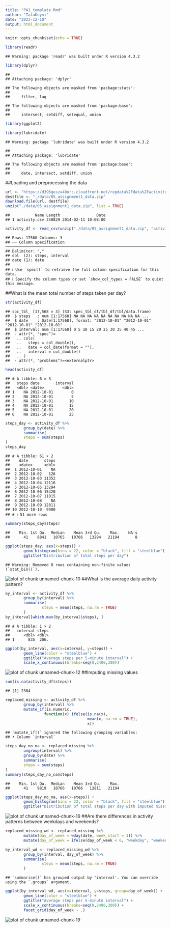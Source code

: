 ```yaml
---
title: "PA1_template.Rmd"
author: "TataKeymi"
date: "2023-12-10"
output: html_document
---
```


```r
knitr::opts_chunk$set(echo = TRUE)
```


```r
library(readr)
```

```
## Warning: package 'readr' was built under R version 4.3.2
```

```r
library(dplyr)
```

```
## 
## Attaching package: 'dplyr'
```

```
## The following objects are masked from 'package:stats':
## 
##     filter, lag
```

```
## The following objects are masked from 'package:base':
## 
##     intersect, setdiff, setequal, union
```

```r
library(ggplot2)
```


```r
library(lubridate)
```

```
## Warning: package 'lubridate' was built under R version 4.3.2
```

```
## 
## Attaching package: 'lubridate'
```

```
## The following objects are masked from 'package:base':
## 
##     date, intersect, setdiff, union
```
##Loading and preprocessing the data


```r
url <- "https://d396qusza40orc.cloudfront.net/repdata%2Fdata%2Factivity.zip"
destfile <- "./data/05_assignment1_data.zip"
download.file(url, destfile)
unzip("./data/05_assignment1_data.zip", list = TRUE)
```

```
##           Name Length                Date
## 1 activity.csv 350829 2014-02-11 10:08:00
```


```r
activity_df <- read_csv(unzip("./data/05_assignment1_data.zip", "activity.csv", exdir = "./data"))
```

```
## Rows: 17568 Columns: 3
## ── Column specification ────────────────────────────────────────────────────────────────────────────────────────────────────────────────────────────────────────────────────
## Delimiter: ","
## dbl  (2): steps, interval
## date (1): date
## 
## ℹ Use `spec()` to retrieve the full column specification for this data.
## ℹ Specify the column types or set `show_col_types = FALSE` to quiet this message.
```
##What is the mean total number of steps taken per day?

```r
str(activity_df)
```

```
## spc_tbl_ [17,568 × 3] (S3: spec_tbl_df/tbl_df/tbl/data.frame)
##  $ steps   : num [1:17568] NA NA NA NA NA NA NA NA NA NA ...
##  $ date    : Date[1:17568], format: "2012-10-01" "2012-10-01" "2012-10-01" "2012-10-01" ...
##  $ interval: num [1:17568] 0 5 10 15 20 25 30 35 40 45 ...
##  - attr(*, "spec")=
##   .. cols(
##   ..   steps = col_double(),
##   ..   date = col_date(format = ""),
##   ..   interval = col_double()
##   .. )
##  - attr(*, "problems")=<externalptr>
```

```r
head(activity_df)
```

```
## # A tibble: 6 × 3
##   steps date       interval
##   <dbl> <date>        <dbl>
## 1    NA 2012-10-01        0
## 2    NA 2012-10-01        5
## 3    NA 2012-10-01       10
## 4    NA 2012-10-01       15
## 5    NA 2012-10-01       20
## 6    NA 2012-10-01       25
```

```r
steps_day <- activity_df %>% 
        group_by(date) %>% 
        summarise(
        steps = sum(steps)
)
steps_day
```

```
## # A tibble: 61 × 2
##    date       steps
##    <date>     <dbl>
##  1 2012-10-01    NA
##  2 2012-10-02   126
##  3 2012-10-03 11352
##  4 2012-10-04 12116
##  5 2012-10-05 13294
##  6 2012-10-06 15420
##  7 2012-10-07 11015
##  8 2012-10-08    NA
##  9 2012-10-09 12811
## 10 2012-10-10  9900
## # ℹ 51 more rows
```

```r
summary(steps_day$steps)
```

```
##    Min. 1st Qu.  Median    Mean 3rd Qu.    Max.    NA's 
##      41    8841   10765   10766   13294   21194       8
```

```r
ggplot(steps_day, aes(x=steps)) + 
        geom_histogram(bins = 22, color = "black", fill = "steelblue") + 
        ggtitle("Distribution of total steps per day")
```

```
## Warning: Removed 8 rows containing non-finite values (`stat_bin()`).
```

![plot of chunk unnamed-chunk-10](figure/unnamed-chunk-10-1.png)
##What is the average daily activity pattern?

```r
by_interval <- activity_df %>%
        group_by(interval) %>%
        summarise(
                steps = mean(steps, na.rm = TRUE)
        )
by_interval[which.max(by_interval$steps), ]
```

```
## # A tibble: 1 × 2
##   interval steps
##      <dbl> <dbl>
## 1      835  206.
```


```r
ggplot(by_interval, aes(x=interval, y=steps)) + 
        geom_line(color = "steelblue") + 
        ggtitle("Average steps per 5-minute interval") + 
        scale_x_continuous(breaks=seq(0,2400,300))
```

![plot of chunk unnamed-chunk-12](figure/unnamed-chunk-12-1.png)
##Imputing missing values

```r
sum(is.na(activity_df$steps))
```

```
## [1] 2304
```


```r
replaced_missing <- activity_df %>%
        group_by(interval) %>%
        mutate_if(is.numeric,
                 function(x) ifelse(is.na(x),
                                    mean(x, na.rm = TRUE),
                                    x)) 
```

```
## `mutate_if()` ignored the following grouping variables:
## • Column `interval`
```

```r
steps_day_no_na <- replaced_missing %>%
        ungroup(interval) %>%
        group_by(date) %>%
        summarise(
        steps = sum(steps)
)
summary(steps_day_no_na$steps)
```

```
##    Min. 1st Qu.  Median    Mean 3rd Qu.    Max. 
##      41    9819   10766   10766   12811   21194
```

```r
ggplot(steps_day_no_na, aes(x=steps)) + 
        geom_histogram(bins = 22, color = "black", fill = "steelblue") + 
        ggtitle("Distribution of total steps per day with imputed missing values")
```

![plot of chunk unnamed-chunk-16](figure/unnamed-chunk-16-1.png)
##Are there differences in activity patterns between weekdays and weekends?

```r
replaced_missing_wd <- replaced_missing %>%
        mutate(day_of_week = wday(date, week_start = 1)) %>%
        mutate(day_of_week = ifelse(day_of_week < 6, "weekday", "weekend"))
```

```r
by_interval_wd <- replaced_missing_wd %>%
        group_by(interval, day_of_week) %>%
        summarise(
                steps = mean(steps, na.rm = TRUE)
        )
```

```
## `summarise()` has grouped output by 'interval'. You can override using the `.groups` argument.
```

```r
ggplot(by_interval_wd, aes(x=interval, y=steps, group=day_of_week)) +
        geom_line(color = "steelblue") + 
        ggtitle("Average steps per 5-minute interval") + 
        scale_x_continuous(breaks=seq(0,2400,300)) +
        facet_grid(day_of_week ~ .)
```

![plot of chunk unnamed-chunk-19](figure/unnamed-chunk-19-1.png)



